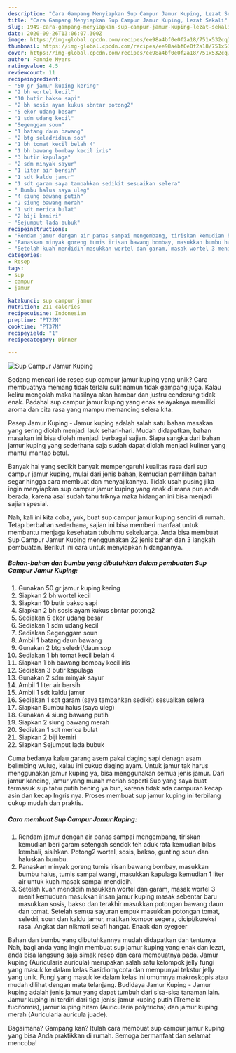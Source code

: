 ```yaml
---
description: "Cara Gampang Menyiapkan Sup Campur Jamur Kuping, Lezat Sekali"
title: "Cara Gampang Menyiapkan Sup Campur Jamur Kuping, Lezat Sekali"
slug: 1949-cara-gampang-menyiapkan-sup-campur-jamur-kuping-lezat-sekali
date: 2020-09-26T13:06:07.300Z
image: https://img-global.cpcdn.com/recipes/ee98a4bf0e0f2a18/751x532cq70/sup-campur-jamur-kuping-foto-resep-utama.jpg
thumbnail: https://img-global.cpcdn.com/recipes/ee98a4bf0e0f2a18/751x532cq70/sup-campur-jamur-kuping-foto-resep-utama.jpg
cover: https://img-global.cpcdn.com/recipes/ee98a4bf0e0f2a18/751x532cq70/sup-campur-jamur-kuping-foto-resep-utama.jpg
author: Fannie Myers
ratingvalue: 4.5
reviewcount: 11
recipeingredient:
- "50 gr jamur kuping kering"
- "2 bh wortel kecil"
- "10 butir bakso sapi"
- "2 bh sosis ayam kukus sbntar potong2"
- "5 ekor udang besar"
- "1 sdm udang kecil"
- "Segenggam soun"
- "1 batang daun bawang"
- "2 btg seledridaun sop"
- "1 bh tomat kecil belah 4"
- "1 bh bawang bombay kecil iris"
- "3 butir kapulaga"
- "2 sdm minyak sayur"
- "1 liter air bersih"
- "1 sdt kaldu jamur"
- "1 sdt garam saya tambahkan sedikit sesuaikan selera"
- " Bumbu halus saya uleg"
- "4 siung bawang putih"
- "2 siung bawang merah"
- "1 sdt merica bulat"
- "2 biji kemiri"
- "Sejumput lada bubuk"
recipeinstructions:
- "Rendam jamur dengan air panas sampai mengembang, tiriskan kemudian beri garam setengah sendok teh aduk rata kemudian bilas kembali, sisihkan. Potong2 wortel, sosis, bakso, gunting soun dan haluskan bumbu."
- "Panaskan minyak goreng tumis irisan bawang bombay, masukkan bumbu halus, tumis sampai wangi, masukkan kapulaga kemudian 1 liter air untuk kuah masak sampai mendidih."
- "Setelah kuah mendidih masukkan wortel dan garam, masak wortel 3 menit kemuduan masukkan irisan jamur kuping masak sebentar baru masukkan sosis, bakso dan terakhir masukkan potongan bawang daun dan tomat. Setelah semua sayuran empuk masukkan potongan tomat, seledri, soun dan kaldu jamur, matikan kompor segera, cicipi/koreksi rasa. Angkat dan nikmati selafi hangat. Enaak dan syegeer"
categories:
- Resep
tags:
- sup
- campur
- jamur

katakunci: sup campur jamur 
nutrition: 211 calories
recipecuisine: Indonesian
preptime: "PT22M"
cooktime: "PT37M"
recipeyield: "1"
recipecategory: Dinner

---
```



![Sup Campur Jamur Kuping](https://img-global.cpcdn.com/recipes/ee98a4bf0e0f2a18/751x532cq70/sup-campur-jamur-kuping-foto-resep-utama.jpg)

Sedang mencari ide resep sup campur jamur kuping yang unik? Cara membuatnya memang tidak terlalu sulit namun tidak gampang juga. Kalau keliru mengolah maka hasilnya akan hambar dan justru cenderung tidak enak. Padahal sup campur jamur kuping yang enak selayaknya memiliki aroma dan cita rasa yang mampu memancing selera kita.

Resep Jamur Kuping - Jamur kuping adalah salah satu bahan masakan yang sering diolah menjadi lauk sehari-hari. Mudah didapatkan, bahan masakan ini bisa dioleh menjadi berbagai sajian. Siapa sangka dari bahan jamur kuping yang sederhana saja sudah dapat diolah menjadi kuliner yang mantul mantap betul.

Banyak hal yang sedikit banyak mempengaruhi kualitas rasa dari sup campur jamur kuping, mulai dari jenis bahan, kemudian pemilihan bahan segar hingga cara membuat dan menyajikannya. Tidak usah pusing jika ingin menyiapkan sup campur jamur kuping yang enak di mana pun anda berada, karena asal sudah tahu triknya maka hidangan ini bisa menjadi sajian spesial.


Nah, kali ini kita coba, yuk, buat sup campur jamur kuping sendiri di rumah. Tetap berbahan sederhana, sajian ini bisa memberi manfaat untuk membantu menjaga kesehatan tubuhmu sekeluarga. Anda bisa membuat Sup Campur Jamur Kuping menggunakan 22 jenis bahan dan 3 langkah pembuatan. Berikut ini cara untuk menyiapkan hidangannya.

<!--inarticleads1-->

##### Bahan-bahan dan bumbu yang dibutuhkan dalam pembuatan Sup Campur Jamur Kuping:

1. Gunakan 50 gr jamur kuping kering
1. Siapkan 2 bh wortel kecil
1. Siapkan 10 butir bakso sapi
1. Siapkan 2 bh sosis ayam kukus sbntar potong2
1. Sediakan 5 ekor udang besar
1. Sediakan 1 sdm udang kecil
1. Sediakan Segenggam soun
1. Ambil 1 batang daun bawang
1. Gunakan 2 btg seledri/daun sop
1. Sediakan 1 bh tomat kecil belah 4
1. Siapkan 1 bh bawang bombay kecil iris
1. Sediakan 3 butir kapulaga
1. Gunakan 2 sdm minyak sayur
1. Ambil 1 liter air bersih
1. Ambil 1 sdt kaldu jamur
1. Sediakan 1 sdt garam (saya tambahkan sedikit) sesuaikan selera
1. Siapkan  Bumbu halus (saya uleg)
1. Gunakan 4 siung bawang putih
1. Siapkan 2 siung bawang merah
1. Sediakan 1 sdt merica bulat
1. Siapkan 2 biji kemiri
1. Siapkan Sejumput lada bubuk


Cuma bedanya kalau garang asem pakai daging sapi denagn asam belimbing wulug, kalau ini cukup daging ayam. Untuk jamur tak harus menggunakan jamur kuping ya, bisa menggunakan semua jenis jamur. Dari jamur kancing, jamur yang murah meriah seperti Sup yang saya buat termasuk sup tahu putih bening ya bun, karena tidak ada campuran kecap asin dan kecap Ingris nya. Proses membuat sup jamur kuping ini terbilang cukup mudah dan praktis. 

<!--inarticleads2-->

##### Cara membuat Sup Campur Jamur Kuping:

1. Rendam jamur dengan air panas sampai mengembang, tiriskan kemudian beri garam setengah sendok teh aduk rata kemudian bilas kembali, sisihkan. Potong2 wortel, sosis, bakso, gunting soun dan haluskan bumbu.
1. Panaskan minyak goreng tumis irisan bawang bombay, masukkan bumbu halus, tumis sampai wangi, masukkan kapulaga kemudian 1 liter air untuk kuah masak sampai mendidih.
1. Setelah kuah mendidih masukkan wortel dan garam, masak wortel 3 menit kemuduan masukkan irisan jamur kuping masak sebentar baru masukkan sosis, bakso dan terakhir masukkan potongan bawang daun dan tomat. Setelah semua sayuran empuk masukkan potongan tomat, seledri, soun dan kaldu jamur, matikan kompor segera, cicipi/koreksi rasa. Angkat dan nikmati selafi hangat. Enaak dan syegeer


Bahan dan bumbu yang dibutuhkannya mudah didapatkan dan tentunya Nah, bagi anda yang ingin membuat sup jamur kuping yang enak dan lezat, anda bisa langsung saja simak resep dan cara membuatnya pada. Jamur kuping (Auricularia auricula) merupakan salah satu kelompok jelly fungi yang masuk ke dalam kelas Basidiomycota dan mempunyai tekstur jelly yang unik. Fungi yang masuk ke dalam kelas ini umumnya makroskopis atau mudah dilihat dengan mata telanjang. Budidaya Jamur Kuping - Jamur kuping adalah jenis jamur yang dapat tumbuh dari sisa-sisa tanaman lain. Jamur kuping ini terdiri dari tiga jenis: jamur kuping putih (Tremella fuciformis), jamur kuping hitam (Auricularia polytricha) dan jamur kuping merah (Auricularia auricula juade). 

Bagaimana? Gampang kan? Itulah cara membuat sup campur jamur kuping yang bisa Anda praktikkan di rumah. Semoga bermanfaat dan selamat mencoba!
